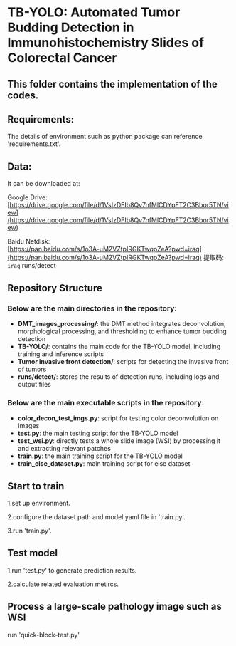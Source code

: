 # TB-YOLO: Automated Tumor Budding Detection in Immunohistochemistry Slides of Colorectal Cancer

## This folder contains the implementation of the codes.

## Requirements:
The details of environment such as python package can reference 'requirements.txt'.

## Data:
It can be downloaded at:

Google Drive:  
[https://drive.google.com/file/d/1VsIzDFIb8Qv7nfMlCDYpFT2C3Bbor5TN/view](https://drive.google.com/file/d/1VsIzDFIb8Qv7nfMlCDYpFT2C3Bbor5TN/view)  

Baidu Netdisk:  
[https://pan.baidu.com/s/1o3A-uM2VZtpIRGKTwqpZeA?pwd=iraq](https://pan.baidu.com/s/1o3A-uM2VZtpIRGKTwqpZeA?pwd=iraq) 提取码: `iraq`
runs/detect
## Repository Structure
### Below are the main directories in the repository:
- **DMT_images_processing/**: the DMT method integrates deconvolution, morphological processing, and thresholding to enhance tumor budding detection
- **TB-YOLO/**: contains the main code for the TB-YOLO model, including training and inference scripts
- **Tumor invasive front detection/**: scripts for detecting the invasive front of tumors 
- **runs/detect/**: stores the results of detection runs, including logs and output files

### Below are the main executable scripts in the repository:
- **color_decon_test_imgs.py**: script for testing color deconvolution on images
- **test.py**: the main testing script for the TB-YOLO model
- **test_wsi.py**: directly tests a whole slide image (WSI) by processing it and extracting relevant patches
- **train.py**: the main training script for the TB-YOLO model
- **train_else_dataset.py**: main training script for else dataset

## Start to train
1.set up environment.

2.configure the dataset path and model.yaml file in 'train.py'.

3.run 'train.py'.

## Test model
1.run 'test.py' to generate prediction results.

2.calculate related evaluation metircs.

## Process a large-scale pathology image such as WSI
run 'quick-block-test.py'


